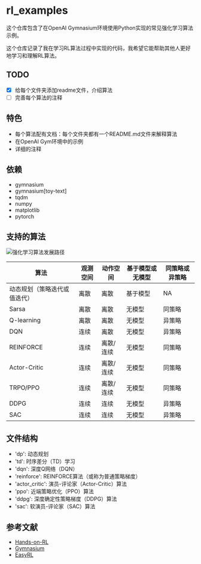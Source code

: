 # rl_examples

这个仓库包含了在OpenAI Gymnasium环境使用Python实现的常见强化学习算法示例。

这个仓库记录了我在学习RL算法过程中实现的代码，我希望它能帮助其他人更好地学习和理解RL算法。

## TODO

- [x] 给每个文件夹添加readme文件，介绍算法
- [ ] 完善每个算法的注释

## 特色

- 每个算法配有文档：每个文件夹都有一个README.md文件来解释算法
- 在OpenAI Gym环境中的示例
- 详细的注释

## 依赖

- gymnasium
- gymnasium[toy-text]
- tqdm
- numpy
- matplotlib
- pytorch

## 支持的算法

![强化学习算法发展路径](https://i.imgur.com/Szbxpri.png)

| 算法 | 观测空间 | 动作空间 | 基于模型或无模型 | 同策略或异策略 |
| --- | --- | --- | --- | --- |
| 动态规划（策略迭代或值迭代） | 离散 | 离散 | 基于模型 | NA |
| Sarsa | 离散 | 离散 | 无模型 | 同策略 |
| Q-learning | 离散 | 离散 | 无模型 | 异策略 |
| DQN | 连续 | 离散 | 无模型 | 异策略 |
| REINFORCE | 连续 | 离散/连续 | 无模型 | 同策略 |
| Actor-Critic | 连续 | 离散/连续 | 无模型 | 同策略 |
| TRPO/PPO | 连续 | 离散/连续 | 无模型 | 同策略 |
| DDPG | 连续 | 连续 | 无模型 | 异策略 |
| SAC | 连续 | 连续 | 无模型 | 异策略 |

## 文件结构

- 'dp': 动态规划
- 'td': 时序差分（TD）学习
- 'dqn': 深度Q网络（DQN）
- 'reinforce': REINFORCE算法（或称为普通策略梯度）
- 'actor_critic': 演员-评论家（Actor-Critic）算法
- 'ppo': 近端策略优化（PPO）算法
- 'ddpg': 深度确定性策略梯度（DDPG）算法
- 'sac': 软演员-评论家（SAC）算法

## 参考文献

- [Hands-on-RL](https://github.com/boyu-ai/Hands-on-RL)
- [Gymnasium](https://gymnasium.farama.org/)
- [EasyRL](https://datawhalechina.github.io/easy-rl/#/)